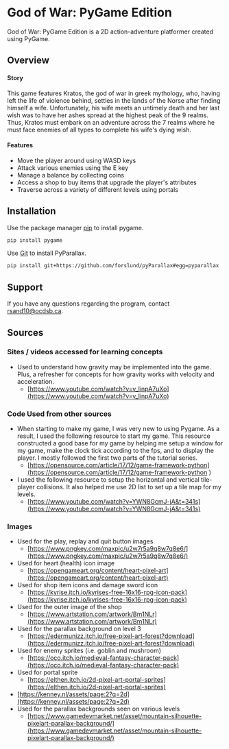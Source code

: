 # God of War: PyGame Edition

God of War: PyGame Edition is a 2D action-adventure platformer created using PyGame.

## Overview
#### Story
This game features Kratos, the god of war in greek mythology, who, having left the life of violence behind, settles in the lands of the Norse after finding himself a wife. Unfortunately, his wife meets an untimely death and her last wish was to have her ashes spread at the highest peak of the 9 realms. Thus, Kratos must embark on an adventure across the 7 realms where he must face enemies of all types to complete his wife's dying wish.

#### Features
* Move the player around using WASD keys
* Attack various enemies using the E key
* Manage a balance by collecting coins
* Access a shop to buy items that upgrade the player's attributes
* Traverse across a variety of different levels  using portals
## Installation

Use the package manager [pip](https://pip.pypa.io/en/stable/) to install pygame.

```bash
pip install pygame
```
Use [Git](https://gitforwindows.org) to install PyParallax.
```bash
pip install git+https://github.com/forslund/pyParallax#egg=pyparallax
```

## Support
If you have any questions regarding the program, contact [rsand10@ocdsb.ca](rsand10@ocdsb.ca).

## Sources
### Sites / videos accessed for learning concepts
- Used to understand how gravity may be implemented into the game. Plus, a refresher for concepts for how gravity works with velocity and acceleration.
  - [https://www.youtube.com/watch?v=v_linpA7uXo](https://www.youtube.com/watch?v=v_linpA7uXo)


### Code Used from other sources
- When starting to make my game, I was very new to using Pygame. As a result, I used the following resource to start my game. This resource constructed a good base for my game by helping me setup a window for my game, make the clock tick according to the fps, and to display the player. I mostly followed the first two parts of the tutorial series.
  - [https://opensource.com/article/17/12/game-framework-python](https://opensource.com/article/17/12/game-framework-python )
- I used the following resource to setup the horizontal and vertical tile-player collisions. It also helped me use  2D list to set up a tile map for my levels.
  - [https://www.youtube.com/watch?v=YWN8GcmJ-jA&t=341s](https://www.youtube.com/watch?v=YWN8GcmJ-jA&t=341s)
### Images
- Used for the play, replay and quit button images
  - [https://www.pngkey.com/maxpic/u2w7r5a9q8w7q8e6/](https://www.pngkey.com/maxpic/u2w7r5a9q8w7q8e6/)
- Used for heart (health) icon image
  - [https://opengameart.org/content/heart-pixel-art](https://opengameart.org/content/heart-pixel-art)
- Used for shop item icons and damage sword icon
  - [https://kyrise.itch.io/kyrises-free-16x16-rpg-icon-pack](https://kyrise.itch.io/kyrises-free-16x16-rpg-icon-pack)
- Used for the outer image of the shop
  - [https://www.artstation.com/artwork/Bm1NLr](https://www.artstation.com/artwork/Bm1NLr)
- Used for the parallax background on level 3
  - [https://edermunizz.itch.io/free-pixel-art-forest?download](https://edermunizz.itch.io/free-pixel-art-forest?download)
- Used for enemy sprites (i.e. goblin and mushroom)
  - [https://oco.itch.io/medieval-fantasy-character-pack](https://oco.itch.io/medieval-fantasy-character-pack)
- Used for portal sprite
  - [https://elthen.itch.io/2d-pixel-art-portal-sprites](https://elthen.itch.io/2d-pixel-art-portal-sprites)
- [https://kenney.nl/assets/page:2?q=2d](https://kenney.nl/assets/page:2?q=2d)
- Used for the parallax backgrounds seen on various levels
  - [https://www.gamedevmarket.net/asset/mountain-silhouette-pixelart-parallax-background/](https://www.gamedevmarket.net/asset/mountain-silhouette-pixelart-parallax-background/)

